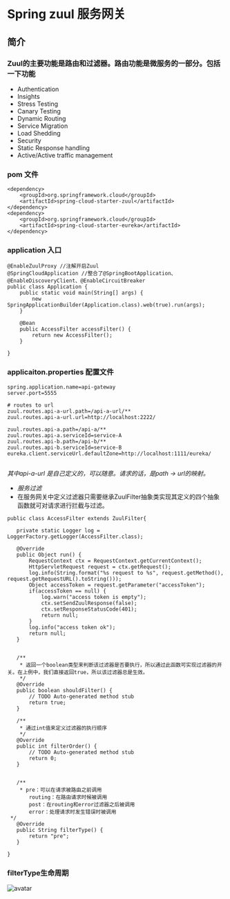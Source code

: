 # Spring zuul 服务网关

## 简介
### Zuul的主要功能是路由和过滤器。路由功能是微服务的一部分。包括一下功能
* Authentication
* Insights
* Stress Testing
* Canary Testing
* Dynamic Routing
* Service Migration
* Load Shedding
* Security
* Static Response handling
* Active/Active traffic management

### pom 文件
```
<dependency>
    <groupId>org.springframework.cloud</groupId>
    <artifactId>spring-cloud-starter-zuul</artifactId>
</dependency>
<dependency>
    <groupId>org.springframework.cloud</groupId>
    <artifactId>spring-cloud-starter-eureka</artifactId>
</dependency>
```

### application 入口
```
@EnableZuulProxy //注解开启Zuul
@SpringCloudApplication //整合了@SpringBootApplication、@EnableDiscoveryClient、@EnableCircuitBreaker
public class Application {
	public static void main(String[] args) {
		new SpringApplicationBuilder(Application.class).web(true).run(args);
	}
	
	@Bean
	public AccessFilter accessFilter() {
		return new AccessFilter();
	}
	
}
```

### applicaiton.properties 配置文件
```
spring.application.name=api-gateway
server.port=5555

# routes to url 
zuul.routes.api-a-url.path=/api-a-url/**
zuul.routes.api-a-url.url=http://localhost:2222/

zuul.routes.api-a.path=/api-a/**
zuul.routes.api-a.serviceId=service-A
zuul.routes.api-b.path=/api-b/**
zuul.routes.api-b.serviceId=service-B
eureka.client.serviceUrl.defaultZone=http://localhost:1111/eureka/


```  
*其中api-a-url 是自己定义的，可以随意。请求的话，是path -> url的映射。*

- *服务过滤*
 - 在服务网关中定义过滤器只需要继承ZuulFilter抽象类实现其定义的四个抽象函数就可对请求进行拦截与过滤。
 ```
public class AccessFilter extends ZuulFilter{

    private static Logger log = LoggerFactory.getLogger(AccessFilter.class);
    
    @Override
    public Object run() {
        RequestContext ctx = RequestContext.getCurrentContext();
        HttpServletRequest request = ctx.getRequest();
        log.info(String.format("%s request to %s", request.getMethod(), request.getRequestURL().toString()));
        Object accessToken = request.getParameter("accessToken");
        if(accessToken == null) {
            log.warn("access token is empty");
            ctx.setSendZuulResponse(false);
            ctx.setResponseStatusCode(401);
            return null;
        }
        log.info("access token ok");
        return null;
    }

    
    /**
     * 返回一个boolean类型来判断该过滤器是否要执行，所以通过此函数可实现过滤器的开关。在上例中，我们直接返回true，所以该过滤器总是生效。
     */
    @Override
    public boolean shouldFilter() {
        // TODO Auto-generated method stub
        return true;
    }

    /**
     * 通过int值来定义过滤器的执行顺序
     */
    @Override
    public int filterOrder() {
        // TODO Auto-generated method stub
        return 0;
    }

    
    /**
     * pre：可以在请求被路由之前调用
        routing：在路由请求时候被调用
        post：在routing和error过滤器之后被调用
        error：处理请求时发生错误时被调用
  */
    @Override
    public String filterType() {
        return "pre";
    }

}

```

### filterType生命周期
![avatar](http://blog.didispace.com/content/images/2016/07/687474703a2f2f6e6574666c69782e6769746875622e696f2f7a75756c2f696d616765732f7a75756c2d726571756573742d6c6966656379636c652e706e67.png)




